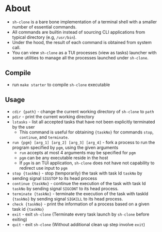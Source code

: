 # About

- `sh-clone` is a bare bone implementation of a terminal shell with a smaller 
number of essential commands.
- All commands are builtin instead of sourcing CLI applications from typical 
directory (e.g, `/usr/bin`). 
- Under the hood, the result of each command is obtained from system call.
- You can view `sh-clone` as a TUI processes (view as tasks) launcher with some 
utilities to manage all the processes launched under `sh-clone`.

## Compile

- run `make starter` to compile `sh-clone` executable

## Usage

- `cdir {path}` - change the current working directory of `sh-clone` to `path`
- `pdir` - print the current working directory
- `lstasks` - list all accepted tasks that have not been explicitly terminated 
by the user
    - This command is useful for obtaining `{taskNo}` for commands `stop`, 
    `continue`, and `terminate`.
- `run {pgm} [arg_1] [arg_2] [arg_3] [arg_4]` - fork a process to run the 
program specified by `pgm`, using the given arguments
    - `run` accepts at most 4 arguments may be specified for `pgm`
    - `pgm` can be any executable reside in the host
    - If `pgm` is an TUI application, `sh-clone` does not have not capability to 
    redirect use input to `pgm`
- `stop {taskNo}` - stop (temporarily) the task with task Id `taskNo` by 
sending signal `SIGSTOP` to its head process
- `continue {taskNo}` - continue the execution of the task with task Id `taskNo` 
by sending signal `SIGCONT` to its head process.
- `terminate {taskNo}` - terminate the execution of the task with taskId 
`{taskNo}` by sending signal `SIGKILL` to its head process. 
- `check {taskNo}` - print the information of a process based on a given task id 
`{taskNo}`
- `exit` - exit `sh-clone` (Terminate every task launch by `sh-clone` before exiting)
- `quit` - exit `sh-clone` (Without additional clean up step involve `exit`) 
